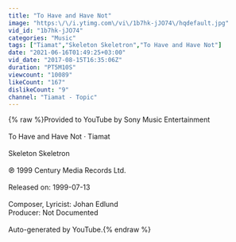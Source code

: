```yaml
---
title: "To Have and Have Not"
image: "https:\/\/i.ytimg.com\/vi\/1b7hk-jJO74\/hqdefault.jpg"
vid_id: "1b7hk-jJO74"
categories: "Music"
tags: ["Tiamat","Skeleton Skeletron","To Have and Have Not"]
date: "2021-06-16T01:49:25+03:00"
vid_date: "2017-08-15T16:35:06Z"
duration: "PT5M10S"
viewcount: "10089"
likeCount: "167"
dislikeCount: "9"
channel: "Tiamat - Topic"
---
```

{% raw %}Provided to YouTube by Sony Music Entertainment<br /><br />To Have and Have Not · Tiamat<br /><br />Skeleton Skeletron<br /><br />℗ 1999 Century Media Records Ltd.<br /><br />Released on: 1999-07-13<br /><br />Composer, Lyricist: Johan Edlund<br />Producer: Not Documented<br /><br />Auto-generated by YouTube.{% endraw %}
